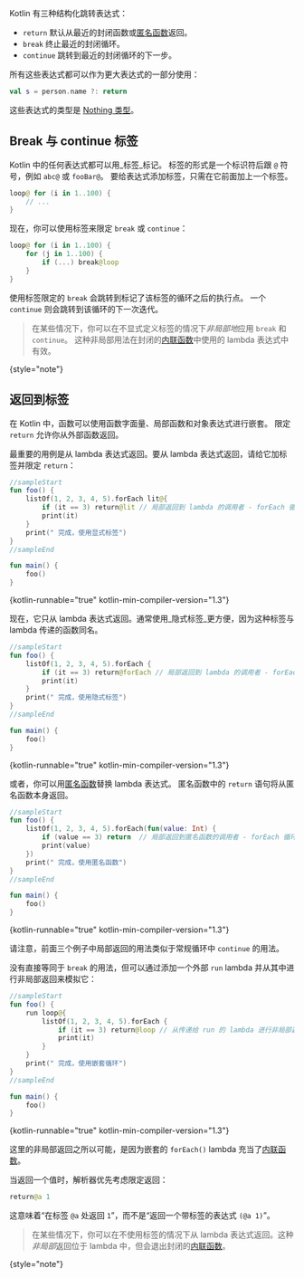 [//]: # (title: 返回与跳转)

Kotlin 有三种结构化跳转表达式：

*   `return` 默认从最近的封闭函数或[匿名函数](lambdas.md#anonymous-functions)返回。
*   `break` 终止最近的封闭循环。
*   `continue` 跳转到最近的封闭循环的下一步。

所有这些表达式都可以作为更大表达式的一部分使用：

```kotlin
val s = person.name ?: return
```

这些表达式的类型是 [Nothing 类型](exceptions.md#the-nothing-type)。

## Break 与 continue 标签

Kotlin 中的任何表达式都可以用_标签_标记。
标签的形式是一个标识符后跟 `@` 符号，例如 `abc@` 或 `fooBar@`。
要给表达式添加标签，只需在它前面加上一个标签。

```kotlin
loop@ for (i in 1..100) {
    // ...
}
```

现在，你可以使用标签来限定 `break` 或 `continue`：

```kotlin
loop@ for (i in 1..100) {
    for (j in 1..100) {
        if (...) break@loop
    }
}
```

使用标签限定的 `break` 会跳转到标记了该标签的循环之后的执行点。
一个 `continue` 则会跳转到该循环的下一次迭代。

> 在某些情况下，你可以在不显式定义标签的情况下*非局部地*应用 `break` 和 `continue`。
> 这种非局部用法在封闭的[内联函数](inline-functions.md#break-and-continue)中使用的 lambda 表达式中有效。
>
{style="note"}

## 返回到标签

在 Kotlin 中，函数可以使用函数字面量、局部函数和对象表达式进行嵌套。
限定 `return` 允许你从外部函数返回。

最重要的用例是从 lambda 表达式返回。要从 lambda 表达式返回，请给它加标签并限定 `return`：

```kotlin
//sampleStart
fun foo() {
    listOf(1, 2, 3, 4, 5).forEach lit@{
        if (it == 3) return@lit // 局部返回到 lambda 的调用者 - forEach 循环
        print(it)
    }
    print(" 完成，使用显式标签")
}
//sampleEnd

fun main() {
    foo()
}
```
{kotlin-runnable="true" kotlin-min-compiler-version="1.3"}

现在，它只从 lambda 表达式返回。通常使用_隐式标签_更方便，因为这种标签与 lambda 传递的函数同名。

```kotlin
//sampleStart
fun foo() {
    listOf(1, 2, 3, 4, 5).forEach {
        if (it == 3) return@forEach // 局部返回到 lambda 的调用者 - forEach 循环
        print(it)
    }
    print(" 完成，使用隐式标签")
}
//sampleEnd

fun main() {
    foo()
}
```
{kotlin-runnable="true" kotlin-min-compiler-version="1.3"}

或者，你可以用[匿名函数](lambdas.md#anonymous-functions)替换 lambda 表达式。
匿名函数中的 `return` 语句将从匿名函数本身返回。

```kotlin
//sampleStart
fun foo() {
    listOf(1, 2, 3, 4, 5).forEach(fun(value: Int) {
        if (value == 3) return  // 局部返回到匿名函数的调用者 - forEach 循环
        print(value)
    })
    print(" 完成，使用匿名函数")
}
//sampleEnd

fun main() {
    foo()
}
```
{kotlin-runnable="true" kotlin-min-compiler-version="1.3"}

请注意，前面三个例子中局部返回的用法类似于常规循环中 `continue` 的用法。

没有直接等同于 `break` 的用法，但可以通过添加一个外部 `run` lambda 并从其中进行非局部返回来模拟它：

```kotlin
//sampleStart
fun foo() {
    run loop@{
        listOf(1, 2, 3, 4, 5).forEach {
            if (it == 3) return@loop // 从传递给 run 的 lambda 进行非局部返回
            print(it)
        }
    }
    print(" 完成，使用嵌套循环")
}
//sampleEnd

fun main() {
    foo()
}
```
{kotlin-runnable="true" kotlin-min-compiler-version="1.3"}

这里的非局部返回之所以可能，是因为嵌套的 `forEach()` lambda 充当了[内联函数](inline-functions.md)。

当返回一个值时，解析器优先考虑限定返回：

```kotlin
return@a 1
```

这意味着“在标签 `@a` 处返回 `1`”，而不是“返回一个带标签的表达式 `(@a 1)`”。

> 在某些情况下，你可以在不使用标签的情况下从 lambda 表达式返回。这种*非局部*返回位于 lambda 中，但会退出封闭的[内联函数](inline-functions.md#returns)。
>
{style="note"}